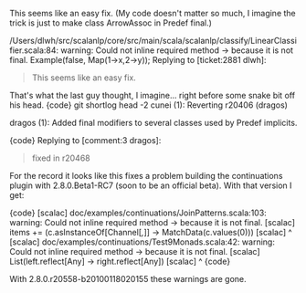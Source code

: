 This seems like an easy fix. (My code doesn't matter so much, I imagine the trick is just to make class ArrowAssoc in Predef final.)

/Users/dlwh/src/scalanlp/core/src/main/scala/scalanlp/classify/LinearClassifier.scala:84: warning: Could not inline required method -> because it is not final.
      Example(false, Map(1->x,2->y));
Replying to [ticket:2881 dlwh]:
> This seems like an easy fix.

That's what the last guy thought, I imagine... right before some snake bit off his head.
{code}
git shortlog head -2
cunei (1):
      Reverting r20406 (dragos)

dragos (1):
      Added final modifiers to several classes used by Predef implicits. 

{code}
Replying to [comment:3 dragos]:
> fixed in r20468

For the record it looks like this fixes a problem building the continuations plugin with 2.8.0.Beta1-RC7 (soon to be an official beta). With that version I get:

{code}
   [scalac] doc/examples/continuations/JoinPatterns.scala:103: warning: Could not inline required method -> because it is not final.
   [scalac]                 items += (c.asInstanceOf[Channel[_,_]] -> MatchData(c.values(0)))
   [scalac]                                                            ^
   [scalac] doc/examples/continuations/Test9Monads.scala:42: warning: Could not inline required method -> because it is not final.
   [scalac]       List(left.reflect[Any] -> right.reflect[Any])
   [scalac]                              ^
{code}

With 2.8.0.r20558-b20100118020155 these warnings are gone.
